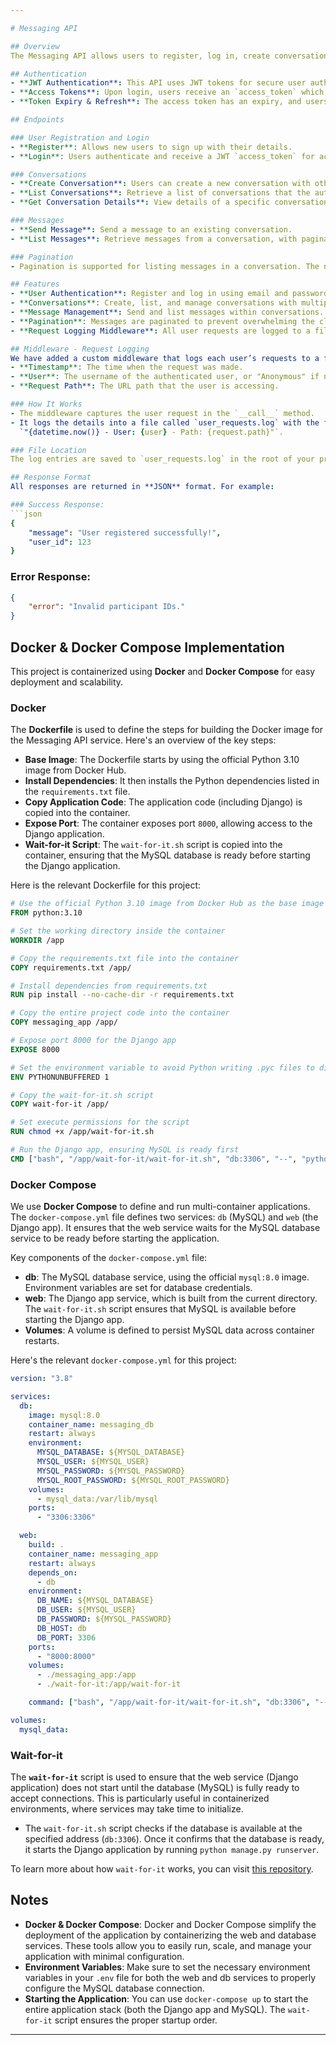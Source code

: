 ```yaml
---

# Messaging API

## Overview
The Messaging API allows users to register, log in, create conversations, and send messages. JWT (JSON Web Token) authentication is required for most endpoints to ensure secure access.

## Authentication
- **JWT Authentication**: This API uses JWT tokens for secure user authentication.
- **Access Tokens**: Upon login, users receive an `access_token` which is used for authorization in subsequent requests.
- **Token Expiry & Refresh**: The access token has an expiry, and users can refresh the token to maintain their session.

## Endpoints

### User Registration and Login
- **Register**: Allows new users to sign up with their details.
- **Login**: Users authenticate and receive a JWT `access_token` for accessing the system.

### Conversations
- **Create Conversation**: Users can create a new conversation with other participants.
- **List Conversations**: Retrieve a list of conversations that the authenticated user is a participant in.
- **Get Conversation Details**: View details of a specific conversation.

### Messages
- **Send Message**: Send a message to an existing conversation.
- **List Messages**: Retrieve messages from a conversation, with pagination support.

### Pagination
- Pagination is supported for listing messages in a conversation. The number of messages per page is configurable, and you can adjust the page size via query parameters.

## Features
- **User Authentication**: Register and log in using email and password, with JWT tokens for authentication.
- **Conversations**: Create, list, and manage conversations with multiple participants.
- **Message Management**: Send and list messages within conversations.
- **Pagination**: Messages are paginated to prevent overwhelming the client with large sets of data.
- **Request Logging Middleware**: All user requests are logged to a file with the timestamp, username (or "Anonymous" for unauthenticated users), and the request path.

## Middleware - Request Logging
We have added a custom middleware that logs each user’s requests to a file. This middleware records the following details:
- **Timestamp**: The time when the request was made.
- **User**: The username of the authenticated user, or "Anonymous" if not logged in.
- **Request Path**: The URL path that the user is accessing.

### How It Works
- The middleware captures the user request in the `__call__` method.
- It logs the details into a file called `user_requests.log` with the format:  
  `"{datetime.now()} - User: {user} - Path: {request.path}"`.

### File Location
The log entries are saved to `user_requests.log` in the root of your project directory. Each entry contains the timestamp, user, and the request path.

## Response Format
All responses are returned in **JSON** format. For example:

### Success Response:
```json
{
    "message": "User registered successfully!",
    "user_id": 123
}
```

### Error Response:
```json
{
    "error": "Invalid participant IDs."
}
```

## Docker & Docker Compose Implementation

This project is containerized using **Docker** and **Docker Compose** for easy deployment and scalability.

### Docker

The **Dockerfile** is used to define the steps for building the Docker image for the Messaging API service. Here's an overview of the key steps:

- **Base Image**: The Dockerfile starts by using the official Python 3.10 image from Docker Hub.
- **Install Dependencies**: It then installs the Python dependencies listed in the `requirements.txt` file.
- **Copy Application Code**: The application code (including Django) is copied into the container.
- **Expose Port**: The container exposes port `8000`, allowing access to the Django application.
- **Wait-for-it Script**: The `wait-for-it.sh` script is copied into the container, ensuring that the MySQL database is ready before starting the Django application.

Here is the relevant Dockerfile for this project:
```Dockerfile
# Use the official Python 3.10 image from Docker Hub as the base image
FROM python:3.10

# Set the working directory inside the container
WORKDIR /app

# Copy the requirements.txt file into the container
COPY requirements.txt /app/

# Install dependencies from requirements.txt
RUN pip install --no-cache-dir -r requirements.txt

# Copy the entire project code into the container
COPY messaging_app /app/

# Expose port 8000 for the Django app
EXPOSE 8000

# Set the environment variable to avoid Python writing .pyc files to disk
ENV PYTHONUNBUFFERED 1

# Copy the wait-for-it.sh script
COPY wait-for-it /app/

# Set execute permissions for the script
RUN chmod +x /app/wait-for-it.sh

# Run the Django app, ensuring MySQL is ready first
CMD ["bash", "/app/wait-for-it/wait-for-it.sh", "db:3306", "--", "python", "manage.py", "runserver", "0.0.0.0:8000"]
```

### Docker Compose

We use **Docker Compose** to define and run multi-container applications. The `docker-compose.yml` file defines two services: `db` (MySQL) and `web` (the Django app). It ensures that the web service waits for the MySQL database service to be ready before starting the application.

Key components of the `docker-compose.yml` file:
- **db**: The MySQL database service, using the official `mysql:8.0` image. Environment variables are set for database credentials.
- **web**: The Django app service, which is built from the current directory. The `wait-for-it.sh` script ensures that MySQL is available before starting the Django app.
- **Volumes**: A volume is defined to persist MySQL data across container restarts.

Here's the relevant `docker-compose.yml` for this project:
```yaml
version: "3.8"

services:
  db:
    image: mysql:8.0
    container_name: messaging_db
    restart: always
    environment:
      MYSQL_DATABASE: ${MYSQL_DATABASE}
      MYSQL_USER: ${MYSQL_USER}
      MYSQL_PASSWORD: ${MYSQL_PASSWORD}
      MYSQL_ROOT_PASSWORD: ${MYSQL_ROOT_PASSWORD}
    volumes:
      - mysql_data:/var/lib/mysql
    ports:
      - "3306:3306"

  web:
    build: .
    container_name: messaging_app
    restart: always
    depends_on:
      - db
    environment:
      DB_NAME: ${MYSQL_DATABASE}
      DB_USER: ${MYSQL_USER}
      DB_PASSWORD: ${MYSQL_PASSWORD}
      DB_HOST: db
      DB_PORT: 3306
    ports:
      - "8000:8000"
    volumes:
      - ./messaging_app:/app
      - ./wait-for-it:/app/wait-for-it

    command: ["bash", "/app/wait-for-it/wait-for-it.sh", "db:3306", "--", "python", "manage.py", "runserver", "0.0.0.0:8000"]

volumes:
  mysql_data:
```

### Wait-for-it

The **`wait-for-it`** script is used to ensure that the web service (Django application) does not start until the database (MySQL) is fully ready to accept connections. This is particularly useful in containerized environments, where services may take time to initialize.

- The `wait-for-it.sh` script checks if the database is available at the specified address (`db:3306`). Once it confirms that the database is ready, it starts the Django application by running `python manage.py runserver`.

To learn more about how `wait-for-it` works, you can visit [this repository](https://github.com/vishnubob/wait-for-it).

## Notes
- **Docker & Docker Compose**: Docker and Docker Compose simplify the deployment of the application by containerizing the web and database services. These tools allow you to easily run, scale, and manage your application with minimal configuration.
- **Environment Variables**: Make sure to set the necessary environment variables in your `.env` file for both the web and db services to properly configure the MySQL database connection.
- **Starting the Application**: You can use `docker-compose up` to start the entire application stack (both the Django app and MySQL). The `wait-for-it` script ensures the proper startup order.

--- 
```

